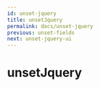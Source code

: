 ```yaml
---
id: unset-jquery
title: unsetJquery
permalink: docs/unset-jquery
previous: unset-fields
next: unset-jquery-ui
---
```


# unsetJquery

